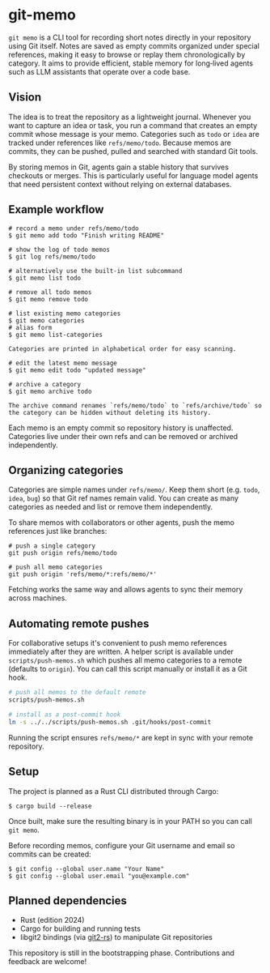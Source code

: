 # git-memo

`git memo` is a CLI tool for recording short notes directly in your repository using Git itself. Notes are saved as empty commits organized under special references, making it easy to browse or replay them chronologically by category. It aims to provide efficient, stable memory for long‑lived agents such as LLM assistants that operate over a code base.

## Vision

The idea is to treat the repository as a lightweight journal. Whenever you want to capture an idea or task, you run a command that creates an empty commit whose message is your memo. Categories such as `todo` or `idea` are tracked under references like `refs/memo/todo`. Because memos are commits, they can be pushed, pulled and searched with standard Git tools.

By storing memos in Git, agents gain a stable history that survives checkouts or merges. This is particularly useful for language model agents that need persistent context without relying on external databases.

## Example workflow

```
# record a memo under refs/memo/todo
$ git memo add todo "Finish writing README"

# show the log of todo memos
$ git log refs/memo/todo

# alternatively use the built-in list subcommand
$ git memo list todo

# remove all todo memos
$ git memo remove todo

# list existing memo categories
$ git memo categories
# alias form
$ git memo list-categories

Categories are printed in alphabetical order for easy scanning.

# edit the latest memo message
$ git memo edit todo "updated message"

# archive a category
$ git memo archive todo

The archive command renames `refs/memo/todo` to `refs/archive/todo` so
the category can be hidden without deleting its history.
```

Each memo is an empty commit so repository history is unaffected. Categories live under their own refs and can be removed or archived independently.

## Organizing categories

Categories are simple names under `refs/memo/`. Keep them short (e.g. `todo`, `idea`, `bug`) so that Git ref names remain valid. You can create as many categories as needed and list or remove them independently.

To share memos with collaborators or other agents, push the memo references just like branches:

```
# push a single category
git push origin refs/memo/todo

# push all memo categories
git push origin 'refs/memo/*:refs/memo/*'
```

Fetching works the same way and allows agents to sync their memory across machines.

## Automating remote pushes

For collaborative setups it's convenient to push memo references immediately
after they are written. A helper script is available under
`scripts/push-memos.sh` which pushes all memo categories to a remote (defaults
to `origin`). You can call this script manually or install it as a Git hook.

```sh
# push all memos to the default remote
scripts/push-memos.sh

# install as a post-commit hook
ln -s ../../scripts/push-memos.sh .git/hooks/post-commit
```

Running the script ensures `refs/memo/*` are kept in sync with your remote
repository.

## Setup

The project is planned as a Rust CLI distributed through Cargo:

```
$ cargo build --release
```

Once built, make sure the resulting binary is in your PATH so you can call `git memo`.

Before recording memos, configure your Git username and email so commits can be created:

```
$ git config --global user.name "Your Name"
$ git config --global user.email "you@example.com"
```

## Planned dependencies

- Rust (edition 2024)
- Cargo for building and running tests
- libgit2 bindings (via [git2-rs](https://github.com/rust-lang/git2-rs)) to manipulate Git repositories

This repository is still in the bootstrapping phase. Contributions and feedback are welcome!

